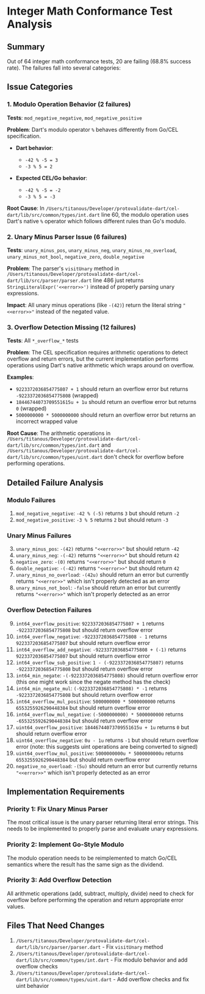 # Integer Math Conformance Test Analysis

## Summary
Out of 64 integer math conformance tests, 20 are failing (68.8% success rate). The failures fall into several categories:

## Issue Categories

### 1. Modulo Operation Behavior (2 failures)
**Tests**: `mod_negative_negative`, `mod_negative_positive`

**Problem**: Dart's modulo operator `%` behaves differently from Go/CEL specification.

- **Dart behavior**: 
  - `-42 % -5 = 3`
  - `-3 % 5 = 2`

- **Expected CEL/Go behavior**:
  - `-42 % -5 = -2` 
  - `-3 % 5 = -3`

**Root Cause**: In `/Users/titanous/Developer/protovalidate-dart/cel-dart/lib/src/common/types/int.dart` line 60, the modulo operation uses Dart's native `%` operator which follows different rules than Go's modulo.

### 2. Unary Minus Parser Issue (6 failures)
**Tests**: `unary_minus_pos`, `unary_minus_neg`, `unary_minus_no_overload`, `unary_minus_not_bool`, `negative_zero`, `double_negative`

**Problem**: The parser's `visitUnary` method in `/Users/titanous/Developer/protovalidate-dart/cel-dart/lib/src/parser/parser.dart` line 486 just returns `StringLiteralExpr('<<error>>')` instead of properly parsing unary expressions.

**Impact**: All unary minus operations (like `-(42)`) return the literal string `"<<error>>"` instead of the negated value.

### 3. Overflow Detection Missing (12 failures)
**Tests**: All `*_overflow_*` tests

**Problem**: The CEL specification requires arithmetic operations to detect overflow and return errors, but the current implementation performs operations using Dart's native arithmetic which wraps around on overflow.

**Examples**:
- `9223372036854775807 + 1` should return an overflow error but returns `-9223372036854775808` (wrapped)
- `18446744073709551615u + 1u` should return an overflow error but returns `0` (wrapped)
- `5000000000 * 5000000000` should return an overflow error but returns an incorrect wrapped value

**Root Cause**: The arithmetic operations in `/Users/titanous/Developer/protovalidate-dart/cel-dart/lib/src/common/types/int.dart` and `/Users/titanous/Developer/protovalidate-dart/cel-dart/lib/src/common/types/uint.dart` don't check for overflow before performing operations.

## Detailed Failure Analysis

### Modulo Failures
1. `mod_negative_negative`: `-42 % (-5)` returns `3` but should return `-2`
2. `mod_negative_positive`: `-3 % 5` returns `2` but should return `-3`

### Unary Minus Failures
3. `unary_minus_pos`: `-(42)` returns `"<<error>>"` but should return `-42`
4. `unary_minus_neg`: `-(-42)` returns `"<<error>>"` but should return `42`
5. `negative_zero`: `-(0)` returns `"<<error>>"` but should return `0`
6. `double_negative`: `-(-42)` returns `"<<error>>"` but should return `42`
7. `unary_minus_no_overload`: `-(42u)` should return an error but currently returns `"<<error>>"` which isn't properly detected as an error
8. `unary_minus_not_bool`: `-false` should return an error but currently returns `"<<error>>"` which isn't properly detected as an error

### Overflow Detection Failures
9. `int64_overflow_positive`: `9223372036854775807 + 1` returns `-9223372036854775808` but should return overflow error
10. `int64_overflow_negative`: `-9223372036854775808 - 1` returns `9223372036854775807` but should return overflow error
11. `int64_overflow_add_negative`: `-9223372036854775808 + (-1)` returns `9223372036854775807` but should return overflow error
12. `int64_overflow_sub_positive`: `1 - (-9223372036854775807)` returns `-9223372036854775808` but should return overflow error
13. `int64_min_negate`: `-(-9223372036854775808)` should return overflow error (this one might work since the negate method has the check)
14. `int64_min_negate_mul`: `(-9223372036854775808) * -1` returns `-9223372036854775808` but should return overflow error
15. `int64_overflow_mul_positive`: `5000000000 * 5000000000` returns `6553255926290448384` but should return overflow error
16. `int64_overflow_mul_negative`: `(-5000000000) * 5000000000` returns `-6553255926290448384` but should return overflow error
17. `uint64_overflow_positive`: `18446744073709551615u + 1u` returns `0` but should return overflow error
18. `uint64_overflow_negative`: `0u - 1u` returns `-1` but should return overflow error (note: this suggests uint operations are being converted to signed)
19. `uint64_overflow_mul_positive`: `5000000000u * 5000000000u` returns `6553255926290448384` but should return overflow error
20. `negative_no_overload`: `-(5u)` should return an error but currently returns `"<<error>>"` which isn't properly detected as an error

## Implementation Requirements

### Priority 1: Fix Unary Minus Parser
The most critical issue is the unary parser returning literal error strings. This needs to be implemented to properly parse and evaluate unary expressions.

### Priority 2: Implement Go-Style Modulo
The modulo operation needs to be reimplemented to match Go/CEL semantics where the result has the same sign as the dividend.

### Priority 3: Add Overflow Detection
All arithmetic operations (add, subtract, multiply, divide) need to check for overflow before performing the operation and return appropriate error values.

## Files That Need Changes

1. `/Users/titanous/Developer/protovalidate-dart/cel-dart/lib/src/parser/parser.dart` - Fix `visitUnary` method
2. `/Users/titanous/Developer/protovalidate-dart/cel-dart/lib/src/common/types/int.dart` - Fix modulo behavior and add overflow checks
3. `/Users/titanous/Developer/protovalidate-dart/cel-dart/lib/src/common/types/uint.dart` - Add overflow checks and fix uint behavior